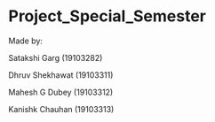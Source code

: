 # Project_Special_Semester

Made by: 

Satakshi Garg (19103282)

Dhruv Shekhawat (19103311)

Mahesh G Dubey (19103312)

Kanishk Chauhan (19103313)

